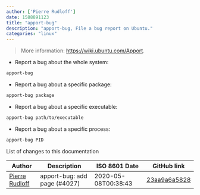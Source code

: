 ```yaml
---
author: ['Pierre Rudloff']
date: 1588891123
title: "apport-bug"
description: "apport-bug, File a bug report on Ubuntu."
categories: "linux"
---
```

> More information: <https://wiki.ubuntu.com/Apport>.

- Report a bug about the whole system:

```bash
apport-bug
```

- Report a bug about a specific package:

```bash
apport-bug package
```

- Report a bug about a specific executable:

```bash
apport-bug path/to/executable
```

- Report a bug about a specific process:

```bash
apport-bug PID
```
List of changes to this documentation


Author | Description | ISO 8601 Date | GitHub link
------|-----|-----|-----
[Pierre Rudloff](mailto:contact@rudloff.pro) | apport-bug: add page (#4027) | 2020-05-08T00:38:43 | [23aa9a6a5828](https://github.com/tldr-pages/tldr/commit/23aa9a6a58283364b35954f76669c5fcd57746f3)

